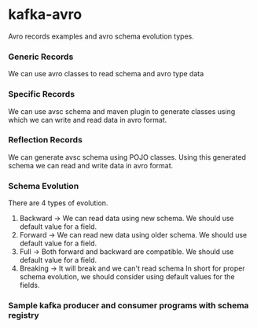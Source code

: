 # kafka-avro

Avro records examples and avro schema evolution types.

### Generic Records
We can use avro classes to read schema and avro type data

### Specific Records
We can use avsc schema and maven plugin to generate classes using which we can write and read data in avro format.

### Reflection Records
We can generate avsc schema using POJO classes. Using this generated schema we can read and write data in avro format.

### Schema Evolution
There are 4 types of evolution.
1) Backward -> We can read data using new schema. We should use default value for a field.
2) Forward -> We can read new data using older schema. We should use default value for a field.
3) Full -> Both forward and backward are compatible. We should use default value for a field.
4) Breaking -> It will break and we can't read schema
In short for proper schema evolution, we should consider using default values for the fields.

### Sample kafka producer and consumer programs with schema registry
